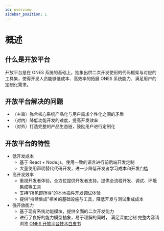 ```yaml
---
id: overview
sidebar_position: 1
---
```


# 概述

## 什么是开放平台

开放平台是在 ONES 系统的基础上，抽象出供二次开发使用的代码框架与对应的工具集，使得开发人员能够低成本、高效率的拓展 ONES 系统能力，满足用户的定制化需求。

## 开放平台解决的问题

- （主旨）弥合核心系统产品化与用户需求个性化之间的矛盾
- （对内）降低功能开发的难度，提高开发效率
- （对外）打造完整的产品生态链，鼓励用户进行定制化

## 开放平台的特性

- 低开发成本
  - 基于 React + Node.js，使用一致的语言进行前后端开发定制
  - 大量使用声明替代代码开发，进一步降低开发者学习成本和开发门槛
- 高开发效率
  - 重视开发者体验，全方位提供开发者支持，提供全流程开发、调试、环境集成等工具
  - 支持“所见即所得”的本地插件开发调试体验
  - 提供“持续集成”相关的基础设施与工具，降低开发与测试集成成本
- 强开放能力
  - 基于现有系统功能模块，提供全面的二次开发能力
  - 进行了良好的能力模型抽象，易于理解的同时， 满足深度定制
    完整内容请浏览 [ONES 开放平台技术白皮书](../../../../../static/ONES%20%E5%BC%80%E6%94%BE%E5%B9%B3%E5%8F%B0%E6%8A%80%E6%9C%AF%E7%99%BD%E7%9A%AE%E4%B9%A6-1.0.pdf)
